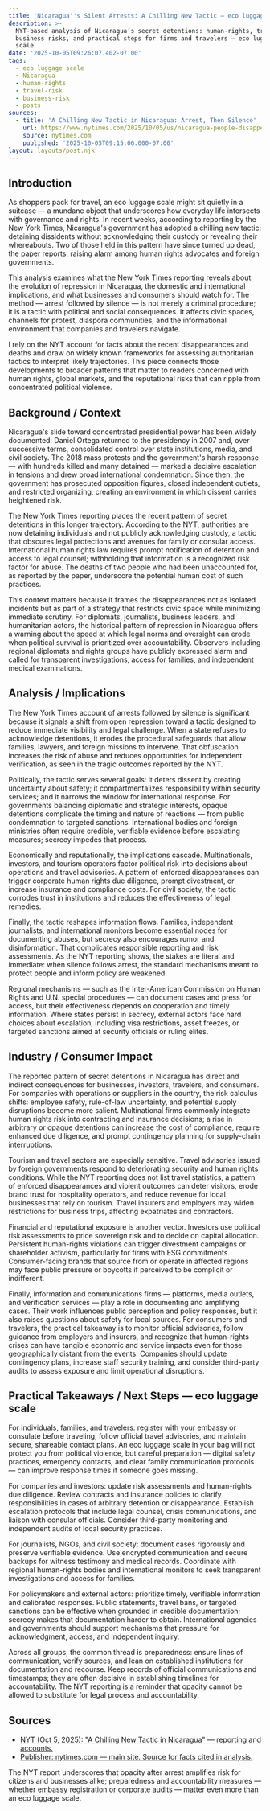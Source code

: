 ```yaml
---
title: 'Nicaragua''s Silent Arrests: A Chilling New Tactic — eco luggage scale'
description: >-
  NYT-based analysis of Nicaragua’s secret detentions: human-rights, travel and
  business risks, and practical steps for firms and travelers — eco luggage
  scale
date: '2025-10-05T09:26:07.402-07:00'
tags:
  - eco luggage scale
  - Nicaragua
  - human-rights
  - travel-risk
  - business-risk
  - posts
sources:
  - title: 'A Chilling New Tactic in Nicaragua: Arrest, Then Silence'
    url: https://www.nytimes.com/2025/10/05/us/nicaragua-people-disappearing.html
    source: nytimes.com
    published: '2025-10-05T09:15:06.000-07:00'
layout: layouts/post.njk
---
```


## Introduction

As shoppers pack for travel, an eco luggage scale might sit quietly in a suitcase — a mundane object that underscores how everyday life intersects with governance and rights. In recent weeks, according to reporting by the New York Times, Nicaragua's government has adopted a chilling new tactic: detaining dissidents without acknowledging their custody or revealing their whereabouts. Two of those held in this pattern have since turned up dead, the paper reports, raising alarm among human rights advocates and foreign governments.

This analysis examines what the New York Times reporting reveals about the evolution of repression in Nicaragua, the domestic and international implications, and what businesses and consumers should watch for. The method — arrest followed by silence — is not merely a criminal procedure; it is a tactic with political and social consequences. It affects civic spaces, channels for protest, diaspora communities, and the informational environment that companies and travelers navigate.

I rely on the NYT account for facts about the recent disappearances and deaths and draw on widely known frameworks for assessing authoritarian tactics to interpret likely trajectories. This piece connects those developments to broader patterns that matter to readers concerned with human rights, global markets, and the reputational risks that can ripple from concentrated political violence.

## Background / Context

Nicaragua's slide toward concentrated presidential power has been widely documented: Daniel Ortega returned to the presidency in 2007 and, over successive terms, consolidated control over state institutions, media, and civil society. The 2018 mass protests and the government's harsh response — with hundreds killed and many detained — marked a decisive escalation in tensions and drew broad international condemnation. Since then, the government has prosecuted opposition figures, closed independent outlets, and restricted organizing, creating an environment in which dissent carries heightened risk.

The New York Times reporting places the recent pattern of secret detentions in this longer trajectory. According to the NYT, authorities are now detaining individuals and not publicly acknowledging custody, a tactic that obscures legal protections and avenues for family or consular access. International human rights law requires prompt notification of detention and access to legal counsel; withholding that information is a recognized risk factor for abuse. The deaths of two people who had been unaccounted for, as reported by the paper, underscore the potential human cost of such practices.

This context matters because it frames the disappearances not as isolated incidents but as part of a strategy that restricts civic space while minimizing immediate scrutiny. For diplomats, journalists, business leaders, and humanitarian actors, the historical pattern of repression in Nicaragua offers a warning about the speed at which legal norms and oversight can erode when political survival is prioritized over accountability. Observers including regional diplomats and rights groups have publicly expressed alarm and called for transparent investigations, access for families, and independent medical examinations.

## Analysis / Implications

The New York Times account of arrests followed by silence is significant because it signals a shift from open repression toward a tactic designed to reduce immediate visibility and legal challenge. When a state refuses to acknowledge detentions, it erodes the procedural safeguards that allow families, lawyers, and foreign missions to intervene. That obfuscation increases the risk of abuse and reduces opportunities for independent verification, as seen in the tragic outcomes reported by the NYT.

Politically, the tactic serves several goals: it deters dissent by creating uncertainty about safety; it compartmentalizes responsibility within security services; and it narrows the window for international response. For governments balancing diplomatic and strategic interests, opaque detentions complicate the timing and nature of reactions — from public condemnation to targeted sanctions. International bodies and foreign ministries often require credible, verifiable evidence before escalating measures; secrecy impedes that process.

Economically and reputationally, the implications cascade. Multinationals, investors, and tourism operators factor political risk into decisions about operations and travel advisories. A pattern of enforced disappearances can trigger corporate human rights due diligence, prompt divestment, or increase insurance and compliance costs. For civil society, the tactic corrodes trust in institutions and reduces the effectiveness of legal remedies.

Finally, the tactic reshapes information flows. Families, independent journalists, and international monitors become essential nodes for documenting abuses, but secrecy also encourages rumor and disinformation. That complicates responsible reporting and risk assessments. As the NYT reporting shows, the stakes are literal and immediate: when silence follows arrest, the standard mechanisms meant to protect people and inform policy are weakened.

Regional mechanisms — such as the Inter-American Commission on Human Rights and U.N. special procedures — can document cases and press for access, but their effectiveness depends on cooperation and timely information. Where states persist in secrecy, external actors face hard choices about escalation, including visa restrictions, asset freezes, or targeted sanctions aimed at security officials or ruling elites.

## Industry / Consumer Impact

The reported pattern of secret detentions in Nicaragua has direct and indirect consequences for businesses, investors, travelers, and consumers. For companies with operations or suppliers in the country, the risk calculus shifts: employee safety, rule-of-law uncertainty, and potential supply disruptions become more salient. Multinational firms commonly integrate human rights risk into contracting and insurance decisions; a rise in arbitrary or opaque detentions can increase the cost of compliance, require enhanced due diligence, and prompt contingency planning for supply-chain interruptions.

Tourism and travel sectors are especially sensitive. Travel advisories issued by foreign governments respond to deteriorating security and human rights conditions. While the NYT reporting does not list travel statistics, a pattern of enforced disappearances and violent outcomes can deter visitors, erode brand trust for hospitality operators, and reduce revenue for local businesses that rely on tourism. Travel insurers and employers may widen restrictions for business trips, affecting expatriates and contractors.

Financial and reputational exposure is another vector. Investors use political risk assessments to price sovereign risk and to decide on capital allocation. Persistent human-rights violations can trigger divestment campaigns or shareholder activism, particularly for firms with ESG commitments. Consumer-facing brands that source from or operate in affected regions may face public pressure or boycotts if perceived to be complicit or indifferent.

Finally, information and communications firms — platforms, media outlets, and verification services — play a role in documenting and amplifying cases. Their work influences public perception and policy responses, but it also raises questions about safety for local sources. For consumers and travelers, the practical takeaway is to monitor official advisories, follow guidance from employers and insurers, and recognize that human-rights crises can have tangible economic and service impacts even for those geographically distant from the events. Companies should update contingency plans, increase staff security training, and consider third-party audits to assess exposure and limit operational disruptions.

## Practical Takeaways / Next Steps — eco luggage scale

For individuals, families, and travelers: register with your embassy or consulate before traveling, follow official travel advisories, and maintain secure, shareable contact plans. An eco luggage scale in your bag will not protect you from political violence, but careful preparation — digital safety practices, emergency contacts, and clear family communication protocols — can improve response times if someone goes missing.

For companies and investors: update risk assessments and human-rights due diligence. Review contracts and insurance policies to clarify responsibilities in cases of arbitrary detention or disappearance. Establish escalation protocols that include legal counsel, crisis communications, and liaison with consular officials. Consider third-party monitoring and independent audits of local security practices.

For journalists, NGOs, and civil society: document cases rigorously and preserve verifiable evidence. Use encrypted communication and secure backups for witness testimony and medical records. Coordinate with regional human-rights bodies and international monitors to seek transparent investigations and access for families.

For policymakers and external actors: prioritize timely, verifiable information and calibrated responses. Public statements, travel bans, or targeted sanctions can be effective when grounded in credible documentation; secrecy makes that documentation harder to obtain. International agencies and governments should support mechanisms that pressure for acknowledgment, access, and independent inquiry.

Across all groups, the common thread is preparedness: ensure lines of communication, verify sources, and lean on established institutions for documentation and recourse. Keep records of official communications and timestamps; they are often decisive in establishing timelines for accountability. The NYT reporting is a reminder that opacity cannot be allowed to substitute for legal process and accountability.

## Sources

- [NYT (Oct 5, 2025): "A Chilling New Tactic in Nicaragua" — reporting and accounts.](https://www.nytimes.com/2025/10/05/us/nicaragua-people-disappearing.html)
- [Publisher: nytimes.com — main site. Source for facts cited in analysis.](https://www.nytimes.com/)

The NYT report underscores that opacity after arrest amplifies risk for citizens and businesses alike; preparedness and accountability measures — whether embassy registration or corporate audits — matter even more than an eco luggage scale.

